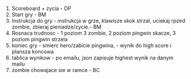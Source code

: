 1. Scoreboard + zycia - DP
2. Start gry - BM
3. Instrukcja do gry - instrukcja w grze, klawisze skok strzal, uciekaj rpzed zombie, zbieraj pieniadze/zycie.- BM
4. Rosnaca trudnosc - 1 poziom 3 zombie, 2 poziom pingwin skacze, 3 poziom pingwin strzela
5. koniec gry - smierc hero/zabicie pingwina, - wynik do high score i plansza koncowa
6. tablica wynikow - po emailu, json zapisuje highest wynik na danym mailu
7. zombie chowajace sie w ramce - BC
